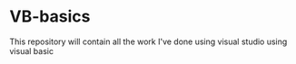 # VB-basics
This repository will contain all the work I've done using visual studio using visual basic 
